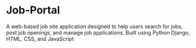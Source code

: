 # Job-Portal
A web-based job site application designed to help users search for jobs, post job openings, and manage job applications. Built using Python Django, HTML, CSS, and JavaScript
